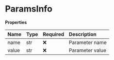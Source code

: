 # ParamsInfo

**Properties**

| Name  | Type | Required | Description     |
| :---- | :--- | :------- | :-------------- |
| name  | str  | ❌       | Parameter name  |
| value | str  | ❌       | Parameter value |

<!-- This file was generated by liblab | https://liblab.com/ -->

